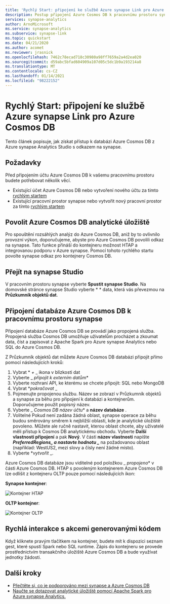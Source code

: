 ```yaml
---
title: 'Rychlý Start: připojení ke službě Azure synapse Link pro Azure Cosmos DB'
description: Postup připojení Azure Cosmos DB k pracovnímu prostoru synapse s odkazem synapse
services: synapse-analytics
author: ArnoMicrosoft
ms.service: synapse-analytics
ms.subservice: synapse-link
ms.topic: quickstart
ms.date: 04/21/2020
ms.author: acomet
ms.reviewer: jrasnick
ms.openlocfilehash: 7462c78ecad718c30980a98ff7659a2a4d2ea020
ms.sourcegitcommit: d59abc5bfad604909a107d05c5dc1b9a193214a8
ms.translationtype: MT
ms.contentlocale: cs-CZ
ms.lasthandoff: 01/14/2021
ms.locfileid: "98222152"
---
```

# <a name="quickstart-connect-to-azure-synapse-link-for-azure-cosmos-db"></a>Rychlý Start: připojení ke službě Azure synapse Link pro Azure Cosmos DB

Tento článek popisuje, jak získat přístup k databázi Azure Cosmos DB z Azure synapse Analytics Studio s odkazem na synapse. 

## <a name="prerequisites"></a>Požadavky

Před připojením účtu Azure Cosmos DB k vašemu pracovnímu prostoru budete potřebovat několik věcí.

* Existující účet Azure Cosmos DB nebo vytvoření nového účtu za tímto [rychlým startem](../cosmos-db/how-to-manage-database-account.md)
* Existující pracovní prostor synapse nebo vytvořit nový pracovní prostor za tímto [rychlým startem](./quickstart-create-workspace.md) 

## <a name="enable-azure-cosmos-db-analytical-store"></a>Povolit Azure Cosmos DB analytické úložiště

Pro spouštění rozsáhlých analýz do Azure Cosmos DB, aniž by to ovlivnilo provozní výkon, doporučujeme, abyste pro Azure Cosmos DB povolili odkaz na synapse. Tato funkce přináší do kontejneru možnost HTAP a integrovanou podporu v Azure synapse. Pomocí tohoto rychlého startu povolte synapse odkaz pro kontejnery Cosmos DB.

## <a name="navigate-to-synapse-studio"></a>Přejít na synapse Studio

V pracovním prostoru synapse vyberte **Spustit synapse Studio**. Na domovské stránce synapse Studio vyberte * * data, která vás převezmou na **Průzkumník objektů dat**.

## <a name="connect-an-azure-cosmos-db-database-to-a-synapse-workspace"></a>Připojení databáze Azure Cosmos DB k pracovnímu prostoru synapse

Připojení databáze Azure Cosmos DB se provádí jako propojená služba. Propojená služba Cosmos DB umožňuje uživatelům procházet a zkoumat data, číst a zapisovat z Apache Spark pro Azure synapse Analytics nebo SQL do Azure Cosmos DB.

Z Průzkumník objektů dat můžete Azure Cosmos DB databázi připojit přímo pomocí následujících kroků:

1. Vybrat * *_+_* _ ikona v blízkosti dat
2. Vyberte _ *připojit k externím datům**
3. Vyberte rozhraní API, ke kterému se chcete připojit: SQL nebo MongoDB
4. Vybrat **_pokračovat_* _
5. Pojmenujte propojenou službu. Název se zobrazí v Průzkumník objektů a synapse za běhu pro připojení k databázi a kontejnerům. Doporučujeme použít popisný název.
6. Vyberte _ *Cosmos DB název účtu** a **název databáze** .
7. Volitelné Pokud není zadána žádná oblast, synapse operace za běhu budou směrovány směrem k nejbližší oblasti, kde je analytické úložiště povoleno. Můžete ale ručně nastavit, kterou oblast chcete, aby uživatelé měli přístup k Cosmos DB analytickému obchodu. Vyberte **Další vlastnosti připojení** a pak **Nový**. V části **název vlastnosti** napište **_PreferredRegions_*_ a nastavte hodnotu _*** na požadovanou oblast (například: WestUS2, mezi slovy a čísly není žádné místo).
8. Vyberte **_vytvořit_* _.

Azure Cosmos DB databáze jsou viditelné pod položkou _ *propojeno** v části Azure Cosmos DB. HTAP s povoleným kontejnerem Azure Cosmos DB lze odlišit z kontejneru OLTP pouze pomocí následujících ikon:

**Synapse kontejner**:

![Kontejner HTAP](./media/quickstart-connect-synapse-link-cosmosdb/htap-container.png)

**OLTP kontejner**:

![Kontejner OLTP](./media/quickstart-connect-synapse-link-cosmosdb/oltp-container.png)

## <a name="quickly-interact-with-code-generated-actions"></a>Rychlá interakce s akcemi generovanými kódem

Když kliknete pravým tlačítkem na kontejner, budete mít k dispozici seznam gest, které spustí Spark nebo SQL runtime. Zápis do kontejneru se provede prostřednictvím transakčního úložiště Azure Cosmos DB a bude využívat jednotky žádosti.  

## <a name="next-steps"></a>Další kroky

* [Přečtěte si, co je podporováno mezi synapse a Azure Cosmos DB](./synapse-link/concept-synapse-link-cosmos-db-support.md)
* [Naučte se dotazovat analytické úložiště pomocí Apache Spark pro Azure synapse Analytics.](synapse-link/how-to-query-analytical-store-spark.md)